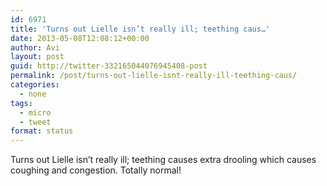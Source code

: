 ```yaml
---
id: 6971
title: 'Turns out Lielle isn’t really ill; teething caus…'
date: 2013-05-08T12:08:12+00:00
author: Avi
layout: post
guid: http://twitter-332165044076945408-post
permalink: /post/turns-out-lielle-isnt-really-ill-teething-caus/
categories:
  - none
tags:
  - micro
  - tweet
format: status
---
```

Turns out Lielle isn’t really ill; teething causes extra drooling which causes coughing and congestion. Totally normal!